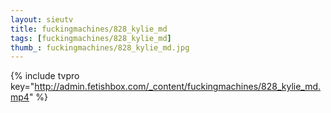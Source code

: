 ```yaml
--- 
layout: sieutv
title: fuckingmachines/828_kylie_md
tags: [fuckingmachines/828_kylie_md]
thumb_: fuckingmachines/828_kylie_md.jpg
---
```

{% include tvpro key="http://admin.fetishbox.com/_content/fuckingmachines/828_kylie_md.mp4" %} 
